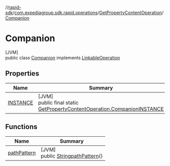 //[rapid-sdk](../../../../index.md)/[com.expediagroup.sdk.rapid.operations](../../index.md)/[GetPropertyContentOperation](../index.md)/[Companion](index.md)

# Companion

[JVM]\
public class [Companion](index.md) implements [LinkableOperation](../../-linkable-operation/index.md)

## Properties

| Name | Summary |
|---|---|
| [INSTANCE](index.md#2005421545%2FProperties%2F700308213) | [JVM]<br>public final static [GetPropertyContentOperation.Companion](index.md)[INSTANCE](index.md#2005421545%2FProperties%2F700308213) |

## Functions

| Name | Summary |
|---|---|
| [pathPattern](path-pattern.md) | [JVM]<br>public [String](https://docs.oracle.com/javase/8/docs/api/java/lang/String.html)[pathPattern](path-pattern.md)() |
